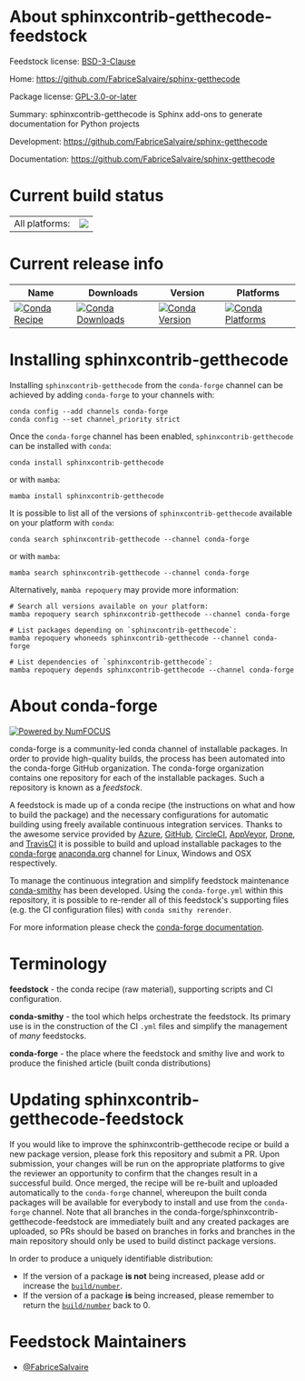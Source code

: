 About sphinxcontrib-getthecode-feedstock
========================================

Feedstock license: [BSD-3-Clause](https://github.com/conda-forge/sphinxcontrib-getthecode-feedstock/blob/main/LICENSE.txt)

Home: https://github.com/FabriceSalvaire/sphinx-getthecode

Package license: [GPL-3.0-or-later](https://www.gnu.org/licenses/gpl-3.0.en.html)

Summary: sphinxcontrib-getthecode is Sphinx add-ons to generate documentation for Python projects

Development: https://github.com/FabriceSalvaire/sphinx-getthecode

Documentation: https://github.com/FabriceSalvaire/sphinx-getthecode

Current build status
====================


<table><tr><td>All platforms:</td>
    <td>
      <a href="https://dev.azure.com/conda-forge/feedstock-builds/_build/latest?definitionId=9964&branchName=main">
        <img src="https://dev.azure.com/conda-forge/feedstock-builds/_apis/build/status/sphinxcontrib-getthecode-feedstock?branchName=main">
      </a>
    </td>
  </tr>
</table>

Current release info
====================

| Name | Downloads | Version | Platforms |
| --- | --- | --- | --- |
| [![Conda Recipe](https://img.shields.io/badge/recipe-sphinxcontrib--getthecode-green.svg)](https://anaconda.org/conda-forge/sphinxcontrib-getthecode) | [![Conda Downloads](https://img.shields.io/conda/dn/conda-forge/sphinxcontrib-getthecode.svg)](https://anaconda.org/conda-forge/sphinxcontrib-getthecode) | [![Conda Version](https://img.shields.io/conda/vn/conda-forge/sphinxcontrib-getthecode.svg)](https://anaconda.org/conda-forge/sphinxcontrib-getthecode) | [![Conda Platforms](https://img.shields.io/conda/pn/conda-forge/sphinxcontrib-getthecode.svg)](https://anaconda.org/conda-forge/sphinxcontrib-getthecode) |

Installing sphinxcontrib-getthecode
===================================

Installing `sphinxcontrib-getthecode` from the `conda-forge` channel can be achieved by adding `conda-forge` to your channels with:

```
conda config --add channels conda-forge
conda config --set channel_priority strict
```

Once the `conda-forge` channel has been enabled, `sphinxcontrib-getthecode` can be installed with `conda`:

```
conda install sphinxcontrib-getthecode
```

or with `mamba`:

```
mamba install sphinxcontrib-getthecode
```

It is possible to list all of the versions of `sphinxcontrib-getthecode` available on your platform with `conda`:

```
conda search sphinxcontrib-getthecode --channel conda-forge
```

or with `mamba`:

```
mamba search sphinxcontrib-getthecode --channel conda-forge
```

Alternatively, `mamba repoquery` may provide more information:

```
# Search all versions available on your platform:
mamba repoquery search sphinxcontrib-getthecode --channel conda-forge

# List packages depending on `sphinxcontrib-getthecode`:
mamba repoquery whoneeds sphinxcontrib-getthecode --channel conda-forge

# List dependencies of `sphinxcontrib-getthecode`:
mamba repoquery depends sphinxcontrib-getthecode --channel conda-forge
```


About conda-forge
=================

[![Powered by
NumFOCUS](https://img.shields.io/badge/powered%20by-NumFOCUS-orange.svg?style=flat&colorA=E1523D&colorB=007D8A)](https://numfocus.org)

conda-forge is a community-led conda channel of installable packages.
In order to provide high-quality builds, the process has been automated into the
conda-forge GitHub organization. The conda-forge organization contains one repository
for each of the installable packages. Such a repository is known as a *feedstock*.

A feedstock is made up of a conda recipe (the instructions on what and how to build
the package) and the necessary configurations for automatic building using freely
available continuous integration services. Thanks to the awesome service provided by
[Azure](https://azure.microsoft.com/en-us/services/devops/), [GitHub](https://github.com/),
[CircleCI](https://circleci.com/), [AppVeyor](https://www.appveyor.com/),
[Drone](https://cloud.drone.io/welcome), and [TravisCI](https://travis-ci.com/)
it is possible to build and upload installable packages to the
[conda-forge](https://anaconda.org/conda-forge) [anaconda.org](https://anaconda.org/)
channel for Linux, Windows and OSX respectively.

To manage the continuous integration and simplify feedstock maintenance
[conda-smithy](https://github.com/conda-forge/conda-smithy) has been developed.
Using the ``conda-forge.yml`` within this repository, it is possible to re-render all of
this feedstock's supporting files (e.g. the CI configuration files) with ``conda smithy rerender``.

For more information please check the [conda-forge documentation](https://conda-forge.org/docs/).

Terminology
===========

**feedstock** - the conda recipe (raw material), supporting scripts and CI configuration.

**conda-smithy** - the tool which helps orchestrate the feedstock.
                   Its primary use is in the construction of the CI ``.yml`` files
                   and simplify the management of *many* feedstocks.

**conda-forge** - the place where the feedstock and smithy live and work to
                  produce the finished article (built conda distributions)


Updating sphinxcontrib-getthecode-feedstock
===========================================

If you would like to improve the sphinxcontrib-getthecode recipe or build a new
package version, please fork this repository and submit a PR. Upon submission,
your changes will be run on the appropriate platforms to give the reviewer an
opportunity to confirm that the changes result in a successful build. Once
merged, the recipe will be re-built and uploaded automatically to the
`conda-forge` channel, whereupon the built conda packages will be available for
everybody to install and use from the `conda-forge` channel.
Note that all branches in the conda-forge/sphinxcontrib-getthecode-feedstock are
immediately built and any created packages are uploaded, so PRs should be based
on branches in forks and branches in the main repository should only be used to
build distinct package versions.

In order to produce a uniquely identifiable distribution:
 * If the version of a package **is not** being increased, please add or increase
   the [``build/number``](https://docs.conda.io/projects/conda-build/en/latest/resources/define-metadata.html#build-number-and-string).
 * If the version of a package **is** being increased, please remember to return
   the [``build/number``](https://docs.conda.io/projects/conda-build/en/latest/resources/define-metadata.html#build-number-and-string)
   back to 0.

Feedstock Maintainers
=====================

* [@FabriceSalvaire](https://github.com/FabriceSalvaire/)

